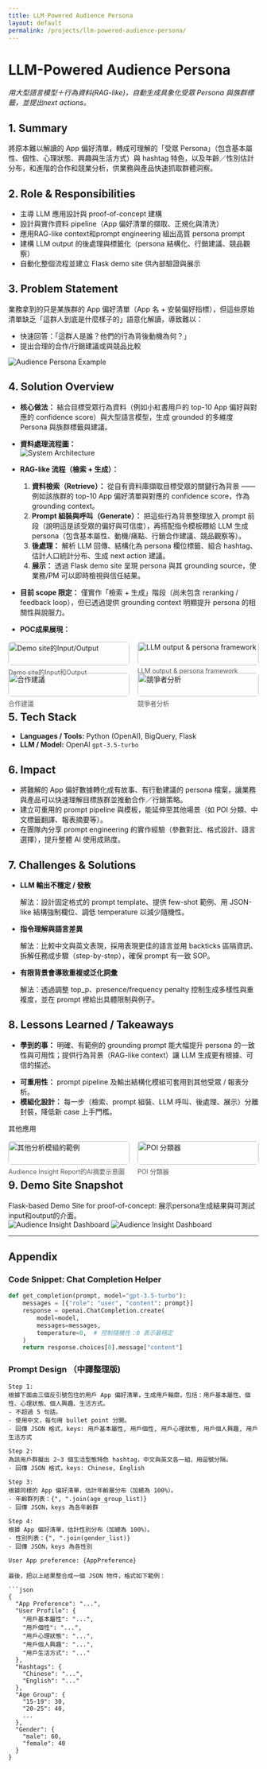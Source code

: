 ```yaml
---
title: LLM Powered Audience Persona
layout: default
permalink: /projects/llm-powered-audience-persona/
---
```


# LLM-Powered Audience Persona
*用大型語言模型＋行為資料(RAG-like)，自動生成具象化受眾 Persona 與族群標籤，並提出next actions。*

## 1. Summary  
將原本難以解讀的 App 偏好清單，轉成可理解的「受眾 Persona」（包含基本屬性、個性、心理狀態、興趣與生活方式）與 hashtag 特色，以及年齡／性別估計分布，和進階的合作和競業分析，供業務與產品快速抓取群體洞察。

## 2. Role & Responsibilities  
- 主導 LLM 應用設計與 proof-of-concept 建構
- 設計與實作資料 pipeline（App 偏好清單的擷取、正規化與清洗）
- 應用RAG-like context和prompt engineering 組出高質 persona prompt
- 建構 LLM output 的後處理與標籤化（persona 結構化、行銷建議、競品觀察）
- 自動化整個流程並建立 Flask demo site 供內部驗證與展示

## 3. Problem Statement  
業務拿到的只是某族群的 App 偏好清單（App 名 + 安裝偏好指標），但這些原始清單缺乏「這群人到底是什麼樣子的」語意化解讀，導致難以：
- 快速回答：「這群人是誰？他們的行為背後動機為何？」
- 提出合理的合作/行銷建議或與競品比較

![Audience Persona Example](images/llm_persona_01.png) <!-- alt: 轉換後的受眾 persona 範例 -->

## 4. Solution Overview  
- **核心做法：** 結合目標受眾行為資料（例如小紅書用戶的 top-10 App 偏好與對應的 confidence score）與大型語言模型，生成 grounded 的多維度 Persona 與族群標籤與建議。  
- **資料處理流程圖：**  
  ![System Architecture](images/llm_persona_04.png) <!-- alt: 技術架構圖，顯示資料流與 LLM 呼叫流程 -->

- **RAG-like 流程（檢索 + 生成）：**
  1. **資料檢索（Retrieve）：** 從自有資料庫擷取目標受眾的關鍵行為背景 —— 例如該族群的 top-10 App 偏好清單與對應的 confidence score，作為 grounding context。
  2. **Prompt 組裝與呼叫（Generate）：** 把這些行為背景整理放入 prompt 前段（說明這是該受眾的偏好與可信度），再搭配指令模板餵給 LLM 生成 persona（包含基本屬性、動機/痛點、行銷合作建議、競品觀察等）。
  3. **後處理：** 解析 LLM 回傳、結構化為 persona 欄位標籤、組合 hashtag、估計人口統計分布、生成 next action 建議。
  4. **展示：** 透過 Flask demo site 呈現 persona 與其 grounding source，使業務/PM 可以即時檢視與信任結果。
- **目前 scope 限定：** 僅實作「檢索 + 生成」階段（尚未包含 reranking / feedback loop），但已透過提供 grounding context 明顯提升 persona 的相關性與說服力。

- **POC成果展現：**  
<div style="display:grid;grid-template-columns:repeat(2,1fr);gap:1rem;margin:1rem 0;">
  <div>
    <img src="/projects/images/llm_persona_05.png" alt="Demo site的Input/Output" style="width:100%;border-radius:6px;">
    <div style="font-size:0.8rem;margin-top:4px;color:#555;">Demo site的Input和Output</div>
  </div>
  <div>
    <img src="/projects/images/llm_persona_06.png" alt="LLM output & persona framework" style="width:100%;border-radius:6px;">
    <div style="font-size:0.8rem;margin-top:4px;color:#555;">LLM output & persona framework</div>
  </div>
  <div>
    <img src="/projects/images/llm_persona_07.png" alt="合作建議" style="width:100%;border-radius:6px;">
    <div style="font-size:0.8rem;margin-top:4px;color:#555;">合作建議</div>
  </div>
  <div>
    <img src="/projects/images/llm_persona_08.png" alt="競爭者分析" style="width:100%;border-radius:6px;">
    <div style="font-size:0.8rem;margin-top:4px;color:#555;">競爭者分析</div>
  </div>
</div>

## 5. Tech Stack  
- **Languages / Tools:** Python (OpenAI), BigQuery, Flask  
- **LLM / Model:** OpenAI `gpt-3.5-turbo`  

## 6. Impact  
- 將難解的 App 偏好數據轉化成有故事、有行動建議的 persona 檔案，讓業務與產品可以快速理解目標族群並推動合作／行銷策略。
- 建立可重用的 prompt pipeline 與模板，能延伸至其他場景（如 POI 分類、中文標籤翻譯、報表摘要等）。
- 在團隊內分享 prompt engineering 的實作經驗（參數對比、格式設計、語言選擇），提升整體 AI 使用成熟度。

## 7. Challenges & Solutions  
- **LLM 輸出不穩定 / 發散**
   
    解法：設計固定格式的 prompt template、提供 few-shot 範例、用 JSON-like 結構強制欄位、調低 temperature 以減少隨機性。
    
- **指令理解與語言差異**
    
    解法：比較中文與英文表現，採用表現更佳的語言並用 backticks 區隔資訊、拆解任務成步驟（step-by-step），確保 prompt 有一致 SOP。
    
- **有限背景會導致重複或泛化詞彙**
    
    解法：透過調整 top_p、presence/frequency penalty 控制生成多樣性與重複度，並在 prompt 裡給出具體限制與例子。

## 8. Lessons Learned / Takeaways  
- **學到的事：** 明確、有範例的 grounding prompt 能大幅提升 persona 的一致性與可用性；提供行為背景（RAG-like context）讓 LLM 生成更有根據、可信的描述。
<!-- - **再做一次會改進：**
    - 引入 reranking 或 consistency check 來簡單驗證生成 persona 與原始 grounding 是否匹配。
    - 建立 feedback loop：把高品質 persona 重新 chunk 進入 index，逐步強化 retrieval context。 -->
- **可重用性：** prompt pipeline 及輸出結構化模組可套用到其他受眾 / 報表分析。
- **模組化設計：** 每一步（檢索、prompt 組裝、LLM 呼叫、後處理、展示）分離封裝，降低新 case 上手門檻。


其他應用

<div style="display:grid;grid-template-columns:repeat(2,1fr);gap:1rem;margin:1rem 0;">
  <div>
    <img src="/projects/images/llm_persona_12.png" alt="其他分析模組的範例" style="width:100%;border-radius:6px;">
    <div style="font-size:0.8rem;margin-top:4px;color:#555;">Audience Insight Report的AI摘要示意圖</div>
  </div>
  <div>
    <img src="/projects/images/llm_persona_11.png" alt="POI 分類器" style="width:100%;border-radius:6px;">
    <div style="font-size:0.8rem;margin-top:4px;color:#555;">POI 分類器</div>
  </div>
</div>


## 9. Demo Site Snapshot
Flask-based Demo Site for proof-of-concept: 展示persona生成結果與可測試input和output的介面。  
![Audience Insight Dashboard](images/llm_persona_13.png) <!-- alt: Flask demo dashboard -->
![Audience Insight Dashboard](images/llm_persona_14.png) <!-- alt: Flask demo dashboard -->

---

## Appendix

### Code Snippet: Chat Completion Helper
```python
def get_completion(prompt, model="gpt-3.5-turbo"):
    messages = [{"role": "user", "content": prompt}]
    response = openai.ChatCompletion.create(
        model=model,
        messages=messages,
        temperature=0,  # 控制隨機性：0 表示最穩定
    )
    return response.choices[0].message["content"]
```

### Prompt Design （中譯整理版)
```text
Step 1:
根據下面由三個反引號包住的用戶 App 偏好清單，生成用戶輪廓，包括：用戶基本屬性、個性、心理狀態、個人興趣、生活方式。
- 不超過 5 句話。
- 使用中文，每句用 bullet point 分開。
- 回傳 JSON 格式，keys: 用戶基本屬性, 用戶個性, 用戶心理狀態, 用戶個人興趣, 用戶生活方式

Step 2:
為該用戶群擬出 2~3 個生活型態特色 hashtag，中文與英文各一組，用逗號分隔。
- 回傳 JSON 格式，keys: Chinese, English

Step 3:
根據同樣的 App 偏好清單，估計年齡層分布（加總為 100%）。
- 年齡群列表：{", ".join(age_group_list)}
- 回傳 JSON，keys 為各年齡群

Step 4:
根據 App 偏好清單，估計性別分布（加總為 100%）。
- 性別列表：{", ".join(gender_list)}
- 回傳 JSON，keys 為各性別

User App preference: {AppPreference}

最後，把以上結果整合成一個 JSON 物件，格式如下範例：

```json
{
  "App Preference": "...",
  "User Profile": {
    "用戶基本屬性": "...",
    "用戶個性": "...",
    "用戶心理狀態": "...",
    "用戶個人興趣": "...",
    "用戶生活方式": "..."
  },
  "Hashtags": {
    "Chinese": "...",
    "English": "..."
  },
  "Age Group": {
    "15-19": 30,
    "20-25": 40,
    ...
  },
  "Gender": {
    "male": 60,
    "female": 40
  }
}
```

